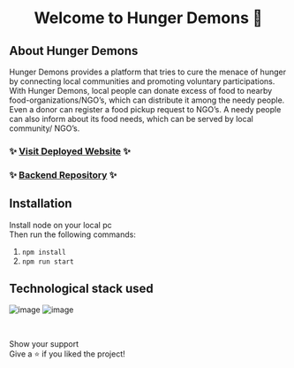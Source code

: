 <h1 align="center">Welcome to Hunger Demons 👋</h1>

## About Hunger Demons


<p>
  Hunger Demons provides a platform that tries to cure the menace of hunger by connecting local communities and promoting voluntary participations. With Hunger Demons, local people can donate excess of food to nearby food-organizations/NGO’s, which can distribute it among the needy people. Even a donor can register a food pickup request to NGO’s. A needy people can also inform about its food needs, which can be served by local community/ NGO’s.
</p>


### ✨ [Visit Deployed Website](https://hungerdemonsappdemo.azurewebsites.net/) ✨

### ✨ [Backend Repository](https://github.com/ultimatecoder2/hunger_demons_app_backend) ✨

## Installation
Install node on your local pc <br/>
Then run the following commands:
<ol>
  <li><code>npm install</code></li>
  <li><code>npm run start</code></li>
</ol>


## Technological stack used <br/>
  
![image](https://user-images.githubusercontent.com/60098687/118388070-dd7bb900-b63f-11eb-8f7a-cf9d5a165227.png)
![image](https://user-images.githubusercontent.com/60098687/118388079-e7052100-b63f-11eb-8f4c-7856086b06ad.png)


 <br />
  
Show your support<br/>
Give a ⭐️ if you liked the project!<br/>
